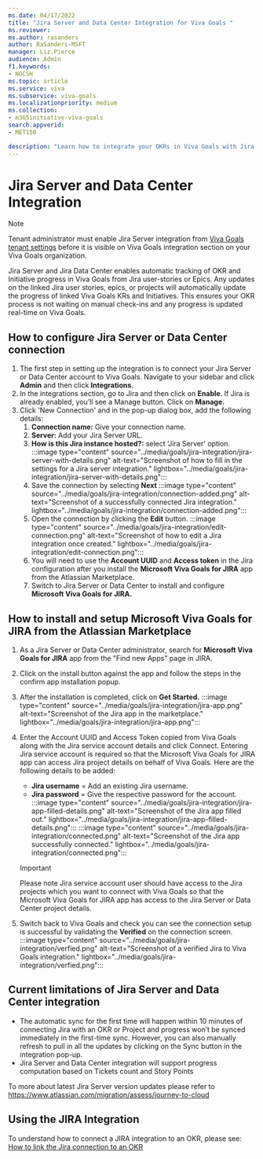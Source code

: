 ```yaml
---
ms.date: 04/17/2022
title: "Jira Server and Data Center Integration for Viva Goals "
ms.reviewer: 
ms.author: rasanders
author: RaSanders-MSFT
manager: Liz.Pierce
audience: Admin
f1.keywords:
- NOCSH
ms.topic: article
ms.service: viva
ms.subservice: viva-goals
ms.localizationpriority: medium
ms.collection:  
- m365initiative-viva-goals
search.appverid:
- MET150

description: "Learn how to integrate your OKRs in Viva Goals with Jira servers and data centers."
---
```


# Jira Server and Data Center Integration

> [!NOTE]
> Tenant administrator must enable Jira Server integration from [Viva Goals tenant settings](vg-integrations-administration-overview.md) before it is visible on Viva Goals integration section on your Viva Goals organization.

Jira Server and Jira Data Center enables automatic tracking of OKR and Initiative progress in Viva Goals from Jira user-stories or Epics. Any updates on the linked Jira user stories, epics, or projects will automatically update the progress of linked Viva Goals KRs and Initiatives. This ensures your OKR process is not waiting on manual check-ins and any progress is updated real-time on Viva Goals.

## How to configure Jira Server or Data Center connection 

1. The first step in setting up the integration is to connect your Jira Server or Data Center account to Viva Goals. Navigate to your sidebar and click **Admin** and then click **Integrations**.
1. In the integrations section, go to Jira and then click on **Enable**. If Jira is already enabled, you’ll see a Manage button. Click on **Manage.** 
1. Click 'New Connection' and in the pop-up dialog box, add the following details:
    1. **Connection name:** Give your connection name.  
    1. **Server:** Add your Jira Server URL.  
    1. **How is this Jira instance hosted?:** select 'Jira Server' option.
    :::image type="content" source="../media/goals/jira-integration/jira-server-with-details.png" alt-text="Screenshot of how to fill in the settings for a Jira server integration." lightbox="../media/goals/jira-integration/jira-server-with-details.png":::
    1. Save the connection by selecting **Next**
    :::image type="content" source="../media/goals/jira-integration/connection-added.png" alt-text="Screenshot of a successfully connected Jira integration." lightbox="../media/goals/jira-integration/connection-added.png":::
    1. Open the connection by clicking the **Edit** button.
    :::image type="content" source="../media/goals/jira-integration/edit-connection.png" alt-text="Screenshot of how to edit a Jira integration once created." lightbox="../media/goals/jira-integration/edit-connection.png":::
    1. You will need to use the **Account UUID** and **Access token** in the Jira configuration after you install the **Microsoft Viva Goals for JIRA** app from the Atlassian Marketplace. 
    1. Switch to Jira Server or Data Center to install and configure **Microsoft Viva Goals for JIRA.**

## How to install and setup Microsoft Viva Goals for JIRA from the Atlassian Marketplace

1. As a Jira Server or Data Center administrator, search for **Microsoft Viva Goals for JIRA** app from the "Find new Apps" page in JIRA.
1. Click on the install button against the app and follow the steps in the confirm app installation popup. 
1. After the installation is completed, click on **Get Started.**
    :::image type="content" source="../media/goals/jira-integration/jira-app.png" alt-text="Screenshot of the Jira app in the marketplace." lightbox="../media/goals/jira-integration/jira-app.png":::
1. Enter the Account UUID and Access Token copied from Viva Goals along with the Jira service account details and click Connect. Entering Jira service account is required so that the Microsoft Viva Goals for JIRA app can access Jira project details on behalf of Viva Goals. Here are the following details to be added: 
    - **Jira username** = Add an existing Jira username.  
    - **Jira password** = Give the respective password for the account.
    :::image type="content" source="../media/goals/jira-integration/jira-app-filled-details.png" alt-text="Screenshot of the Jira app filled out." lightbox="../media/goals/jira-integration/jira-app-filled-details.png"::: :::image type="content" source="../media/goals/jira-integration/connected.png" alt-text="Screenshot of the Jira app successfully connected." lightbox="../media/goals/jira-integration/connected.png":::

   > [!IMPORTANT]
   > Please note Jira service account user should have access to the Jira projects which you want to connect with Viva Goals so that the Microsoft Viva Goals for JIRA app has access to the Jira Server or Data Center project details.

5. Switch back to Viva Goals and check you can see the connection setup is successful by validating the **Verified** on the connection screen.
    :::image type="content" source="../media/goals/jira-integration/verfied.png" alt-text="Screenshot of a verified Jira to Viva Goals integration." lightbox="../media/goals/jira-integration/verfied.png"::: 

## Current limitations of Jira Server and Data Center integration

- The automatic sync for the first time will happen within 10 minutes of connecting Jira with an OKR or Project and progress won’t be synced immediately in the first-time sync. However, you can also manually refresh to pull in all the updates by clicking on the Sync button in the integration pop-up.  
- Jira Server and Data Center integration will support progress computation based on Tickets count and Story Points 

To more about latest Jira Server version updates please refer to https://www.atlassian.com/migration/assess/journey-to-cloud

## Using the JIRA Integration 

To understand how to connect a JIRA integration to an OKR, please see: [How to link the Jira connection to an OKR](jira-integration.md)
